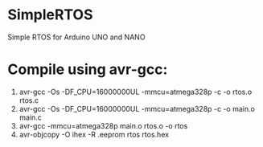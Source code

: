 # SimpleRTOS
Simple RTOS for Arduino UNO and NANO

# Compile using avr-gcc:
1. avr-gcc -Os -DF_CPU=16000000UL -mmcu=atmega328p -c -o rtos.o rtos.c
2. avr-gcc -Os -DF_CPU=16000000UL -mmcu=atmega328p -c -o main.o main.c
3. avr-gcc -mmcu=atmega328p main.o rtos.o -o rtos
4. avr-objcopy -O ihex -R .eeprom rtos rtos.hex
